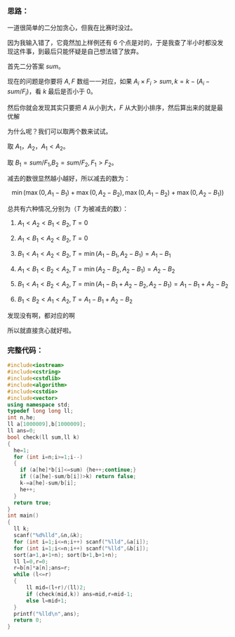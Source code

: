 ### 思路：

一道很简单的二分加贪心，但我在比赛时没过。

因为我输入错了，它竟然加上样例还有 $6$ 个点是对的，于是我查了半小时都没发现这件事，到最后只能怀疑是自己想法错了放弃。

首先二分答案 $sum$。

现在的问题是你要将 $A,F$ 数组一一对应，如果 $A_i \times F_i>sum,k=k-(A_i-sum/F_i)$，看 $k$ 最后是否小于 $0$。

然后你就会发现其实只要把 $A$ 从小到大，$F$ 从大到小排序，然后算出来的就是最优解

为什么呢？我们可以取两个数来试试。

取 $A_1$，$A_2$，$A_1<A_2$。

取 $B_1=sum/F_1$,$B_2=sum/F_2,F_1>F_2$。

减去的数很显然越小越好，所以减去的数为：

$$\min(\max(0,A_1-B_1)+\max(0,A_2-B_2),\max(0,A_1-B_2)+\max(0,A_2-B_1))$$

总共有六种情况,分别为（$T$ 为被减去的数）：

1. $A_1<A_2<B_1<B_2,T=0$

2. $A_1<B_1<A_2<B_2,T=0$

3. $B_1<A_1<A_2<B_2,T=\min(A_1-B_1,A_2-B_1)=A_1-B_1$

4. $A_1<B_1<B_2<A_2,T=\min(A_2-B_2,A_2-B_1)=A_2-B_2$

5. $B_1<A_1<B_2<A_2,T=\min(A_1-B_1+A_2-B_2,A_2-B_1)=A_1-B_1+A_2-B_2$

6. $B_1<B_2<A_1<A_2,T=A_1-B_1+A_2-B_2$

发现没有啊，都对应的啊

所以就直接贪心就好啦。

### 完整代码：
```cpp
#include<iostream>
#include<cstring>
#include<cstdlib>
#include<algorithm>
#include<cstdio>
#include<vector>
using namespace std;
typedef long long ll;
int n,he;
ll a[1000009],b[1000009];
ll ans=0;
bool check(ll sum,ll k)
{
  he=1;
  for (int i=n;i>=1;i--)
  {
    if (a[he]*b[i]<=sum) {he++;continue;}
    if ((a[he]-sum/b[i])>k) return false;
    k-=a[he]-sum/b[i];
    he++;
  }
  return true;
}
int main()
{
  ll k;
  scanf("%d%lld",&n,&k);
  for (int i=1;i<=n;i++) scanf("%lld",&a[i]);
  for (int i=1;i<=n;i++) scanf("%lld",&b[i]);
  sort(a+1,a+1+n); sort(b+1,b+1+n);
  ll l=0,r=0;
  r=b[n]*a[n];ans=r;
  while (l<=r)
  {
      ll mid=(l+r)/(ll)2;
      if (check(mid,k)) ans=mid,r=mid-1;
      else l=mid+1;
  }
  printf("%lld\n",ans);
  return 0;
}
```
